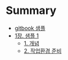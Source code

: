 # Summary

- [gitbook 샘플](README.md)
- [1장. 샘플 1](./basic/README.md)
  - [1. 개념](./basic/01-concept.md)
  - [2. 작업환경 준비](./basic/02-prepare.md)
